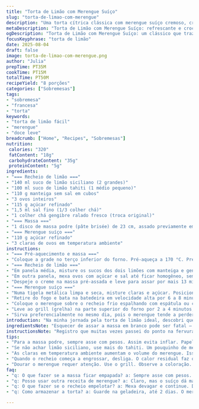 ```yaml
---
title: "Torta de Limão com Merengue Suíço"
slug: "torta-de-limao-com-merengue"
description: "Uma torta cítrica clássica com merengue suíço cremoso, crosta crocante e toque de gengibre que corta a doçura. Delicioso contraste entre o azedinho do limão siciliano e a textura aerada do merengue, assado na medida certa para ficar dourado e firme."
metaDescription: "Torta de Limão com Merengue Suíço: refrescante e crocante, perfeita para adoçar momentos especiais."
ogDescription: "Torta de Limão com Merengue Suíço: um clássico que traz esse contraste de azedo e doce que eu adoro."
focusKeyphrase: "torta de limão"
date: 2025-08-04
draft: false
image: torta-de-limao-com-merengue.png
author: "Julia"
prepTime: PT35M
cookTime: PT15M
totalTime: PT50M
recipeYield: "8 porções"
categories: ["Sobremesas"]
tags:
- "sobremesa"
- "francesa"
- "torta"
keywords:
- "torta de limão fácil"
- "merengue"
- "doce leve"
breadcrumb: ["Home", "Recipes", "Sobremesas"]
nutrition: 
 calories: "320"
 fatContent: "18g"
 carbohydrateContent: "35g"
 proteinContent: "5g"
ingredients:
- "=== Recheio de limão ==="
- "140 ml suco de limão siciliano (2 grandes)"
- "100 ml suco de limão tahiti (1 médio pequeno)"
- "110 g manteiga sem sal em cubos"
- "3 ovos inteiros"
- "115 g açúcar refinado"
- "1,5 ml sal fino (1/3 colher chá)"
- "1 colher chá gengibre ralado fresco (troca original)"
- "=== Massa ==="
- "1 disco de massa podre (pâte brisée) de 23 cm, assado previamente em forno médio por 12 minutos com pesos"
- "=== Merengue suíço ==="
- "110 g açúcar refinado"
- "3 claras de ovos em temperatura ambiente"
instructions:
- "=== Pré-aquecimento e massa ==="
- "Coloque a grade no terço inferior do forno. Pré-aqueça a 170 °C. Prepare a massa previamente: asse a massa já forrada em forma, fure o fundo com garfo e cubra com papel manteiga e feijões para não inflar. Asse por cerca de 12 minutos até bordas levemente douradas. Retire e reserve."
- "=== Recheio de limão ==="
- "Em panela média, misture os sucos dos dois limões com manteiga e gengibre. Leve para ferver em fogo médio. Quando ferver, desligue e reserve."
- "Em outra panela, mexa ovos com açúcar e sal até ficar homogêneo, sem espuma. Vá incorporando, aos poucos, o líquido quente (suco+ manteiga + gengibre) mexendo constantemente para não cozinhar os ovos. Leve ao fogo baixo, mexa com batedor de arame suave, sempre lento para não embolotar, entre 9 e 11 minutos — até engrossar e formar um creme que cobre as costas da colher. Assim que ferver, desligue e coe numa peneira fina para eliminar grumos ou eventual raspinha de gengibre."
- "Despeje o creme na massa pré-assada e leve para assar por mais 13 minutos até começar a firmar, mas ainda um pouco macio no centro. Retire, deixe esfriar em temperatura ambiente e depois leve à geladeira por pelo menos 2 horas para firmar bem antes do merengue."
- "=== Merengue suíço ==="
- "Numa tigela metálica limpa e seca, misture claras e açúcar. Posicione essa tigela sobre uma panela com água fervente (banho-maria), mas sem que o fundo toque a água, mexa vigorosamente até o açúcar dissolver e temperatura chegar a 62 °C (textura aveludada, sem grãos)."
- "Retire do fogo e bata na batedeira em velocidade alta por 6 a 8 minutos até formar picos firmes, a mistura fica opaca, brilhante e fria ao toque."
- "Coloque o merengue sobre o recheio frio espalhando com espátula ou colher, vá até as bordas para selar o doce e evitar que o merengue encolha."
- "Leve ao grill (grelha) na parte superior do forno por 2 a 4 minutos, fique de olho constante para dourar suavemente — observe o merengue tomando tom dourado claro, as pontinhas ficando caramelizadas. Não se distraia para não queimar."
- "Sirva preferencialmente no mesmo dia, pois o merengue tende a perder leveza e textura com o tempo."
introduction: "Na minha jornada pela torta de limão ideal, descobri que a chave está no equilíbrio entre acidez e textura. Troquei o tradicional limão porque, sabe como é, o Brasil tem limões variados e nem sempre o siciliano está disponível ou no preço justo. Misturar levemente o tahiti com o siciliano deu aquele toque diferente que meu paladar pediu, e ainda cortei a manteiga um pouco para evitar gordura exagerada. Aquele fiozinho de gengibre ralado – aprendi numa feira orgânica – abre um leque de sabores sem roubar a cena. O merengue suíço, claro, é o cume da delicadeza brasileira nos doces: você sente a leveza, a doçura controlada, e a crocância suave com cada mordida. Cozinhar o recheio com paciência foi fundamental: não adianta pressa aqui, a paciência revela a textura certa, cremosa sem ser líquida nem empelotada. A crosta crocante com recheio refrescante e o merengue dourado formam uma dança gostosa na boca – uma receita que fica na memória. Tenho pra mim que a pressa na cozinha é a maior inimiga dos doces complexos assim."
ingredientsNote: "Esquecer de assar a massa em branco pode ser fatal – ela fica crua, pesada, empapada. Por isso, preveja sempre uma camada de papel manteiga com pesos (feijões, arroz cru) para testar a segurança da crosta. Se não achar limão siciliano, dobre o tahiti e adicione uma colher de mel para suavizar acidez. Se não gostar do sabor do gengibre, substitua por raspas de casca de limão para um aroma mais cítrico. Claras em temperatura ambiente vão render até 20% a mais em volume no merengue, seja paciente e não pare de bater rápido ao tirar do banho-maria. Para o açúcar, uso sempre refinado ou cristal, mas o demerara fino vai bem. A manteiga deve estar gelada para não virar óleo no creme de limão. Tem gente que torce o nariz para essa quantidade de açúcar – reduz um pouco se não tiver muita vontade de comer doce intenso, mas sabe que o limão pede alguma firmeza. No fim, essa receita é permissiva para quem gosta de brincar no limite da acidez e do doce."
instructionsNote: "Registro que muitas vezes passei do ponto na fervura do recheio, o que virou ovos mexidos. Seja paciente e mexa sempre: quando sentir que engrossa rápido, desligue imediatamente – ele vai continuar a firmar com o calor residual, não precisa passar do limite. Coar o creme evita rugosidades que estragam o visual. Para o merengue, o segredo está na temperatura exata de 62 °C; o termômetro é seu melhor amigo aqui. Sem isso, o merengue não vai estabilizar e pode ficar arenoso ou meio cru. Na hora de dourar, deixo o forno no grill bem alto e observo pelo reflexo até abrir um dourado suave. Melhor ficar um pouco menos dourado do que queimar, pois queimar significa amargar e estragar tudo o aroma. O merengue, uma vez espalhado, deve encostar nas bordas para um ABS perfeito, evitando que encolha e deixe espaços feios. Seja desapegado e confie nos sinais visuais e sentidos: é uma ciência, mas também uma arte que depende mais do olho do que do relógio."
tips:
- "Para a massa podre, sempre asse com pesos. Assim evita inflar. Papel manteiga é essencial. Me arrisquei sem uma vez. Massa ficou crua e pesada. Nunca mais. Fuja do erro e use feijões ou arroz. Mantém a forma enquanto assa."
- "Se não achar limão siciliano, use mais do tahiti. Um pouquinho de mel vai amenizar a acidez. Funciona super bem e o sabor fica equilibrado. Gengibre, se não gostar, pode trocar por raspas de casca de limão. Aroma intenso e fresquinho."
- "As claras em temperatura ambiente aumentam o volume do merengue. Isso faz diferença. Bate rápido e forte, não para. Termômetro é seu amigo. Temperatura precisa ser 62 °C. Sem isso, pode ficar aren't que não serve. Espere até atingir."
- "Quando o recheio começa a engrossar, desliga. O calor residual faz o trabalho. Coar é vital. Evita rugosidades. Quer textura lisa. Um ponto de cozimento correto é tudo, pois senão vira omelete. A mistura tem que cobrir as costas da colher."
- "Dourar o merengue requer atenção. Use o grill. Observe a coloração. Não deixe passar do ponto. Merengue queimado amarga e arruína tudo. Espalhe pelas bordas. Evita que encolha. É a perfeição do visual e do sabor."
faq:
- "q: O que fazer se a massa ficar empapada? a: Sempre asse com pesos. Se não, fica crua. Use papel manteiga. É seguro. Se precisar, faça nova massa."
- "q: Posso usar outra receita de merengue? a: Claro, mas o suíço dá mais firmeza. É ideal. Experimente outros tipos, mas a textura muda. Preste atenção."
- "q: O que fazer se o recheio empelotar? a: Mexa devagar e continue. Desligue antes de engrosar demais. Coar é importante. Sempre. Se grudar, é firmeza."
- "q: Como armazenar a torta? a: Guarde na geladeira, até 2 dias. O merengue murcha rápido. Tente consumir logo. O frescor faz diferença."

---
```

